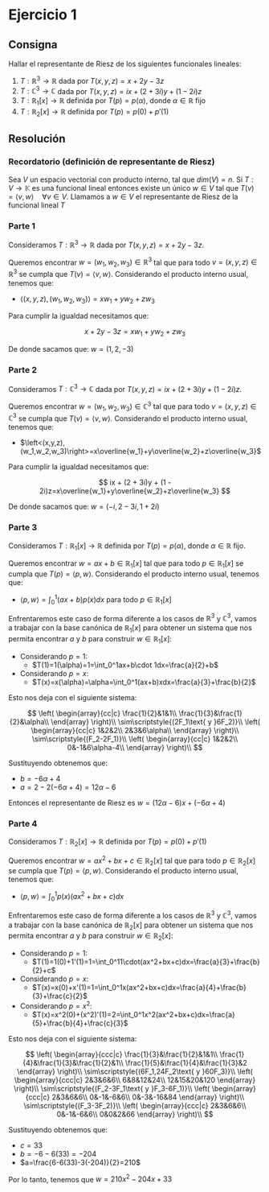 # Ejercicio 1

## Consigna

Hallar el representante de Riesz de los siguientes funcionales lineales:

1. $T : \mathbb{R}^3 \to \mathbb{R}$ dada por $T(x, y, z) = x + 2y - 3z$
2. $T : \mathbb{C}^3 \to \mathbb{C}$ dada por $T(x, y, z) = ix + (2 + 3i)y + (1 - 2i)z$
3. $T : \mathbb{R}_1[x] \to \mathbb{R}$ definida por $T(p) = p(\alpha)$, donde $\alpha \in \mathbb{R}$ fijo
4. $T : \mathbb{R}_2[x] \to \mathbb{R}$ definida por $T(p) = p(0) + p'(1)$

## Resolución

### Recordatorio (definición de representante de Riesz)

Sea $V$ un espacio vectorial con producto interno, tal que $dim(V)=n$.
Si $T:V\to\mathbb{K}$ es una funcional lineal entonces existe un único $w\in V$ tal que $T(v)=\left<v, w\right>\quad\forall v\in V$.
Llamamos a $w\in V$ el representante de Riesz de la funcional lineal $T$

### Parte 1

Consideramos $T : \mathbb{R}^3 \to \mathbb{R}$ dada por $T(x, y, z) = x + 2y - 3z$.

Queremos encontrar $w=(w_1,w_2,w_3)\in\mathbb{R}^3$ tal que para todo $v=(x,y,z)\in\mathbb{R}^3$ se cumpla que $T(v)=\left<v, w\right>$. Considerando el producto interno usual, tenemos que:

- $\left<(x,y,z), (w_1,w_2,w_3)\right>=xw_1+yw_2+zw_3$

Para cumplir la igualdad necesitamos que:

$$
x + 2y - 3z=xw_1+yw_2+zw_3
$$

De donde sacamos que: $w=(1,2,-3)$

### Parte 2

Consideramos $T : \mathbb{C}^3 \to \mathbb{C}$ dada por $T(x, y, z) = ix + (2 + 3i)y + (1 - 2i)z$.

Queremos encontrar $w=(w_1,w_2,w_3)\in\mathbb{C}^3$ tal que para todo $v=(x,y,z)\in\mathbb{C}^3$ se cumpla que $T(v)=\left<v, w\right>$. Considerando el producto interno usual, tenemos que:

- $\left<(x,y,z), (w_1,w_2,w_3)\right>=x\overline{w_1}+y\overline{w_2}+z\overline{w_3}$

Para cumplir la igualdad necesitamos que:

$$
ix + (2 + 3i)y + (1 - 2i)z=x\overline{w_1}+y\overline{w_2}+z\overline{w_3}
$$

De donde sacamos que: $w=(-i,2-3i,1+2i)$

### Parte 3

Consideramos $T : \mathbb{R}_1[x] \to \mathbb{R}$ definida por $T(p) = p(\alpha)$, donde $\alpha \in \mathbb{R}$ fijo.

Queremos encontrar $w=a x+b\in\mathbb{R}_1[x]$ tal que para todo $p\in\mathbb{R}_1[x]$ se cumpla que $T(p)=\left<p, w\right>$. Considerando el producto interno usual, tenemos que:

- $\left<p, w\right>=\int_0^1(a x+b)p(x)dx$ para todo $p\in\mathbb{R}_1[x]$

Enfrentaremos este caso de forma diferente a los casos de $\mathbb{R}^3$ y $\mathbb{C}^3$, vamos a trabajar con la base canónica de $\mathbb{R}_1[x]$ para obtener un sistema que nos permita encontrar $a$ y $b$ para construir $w\in\mathbb{R}_1[x]$:

- Considerando $p=1$:
    - $T(1)=1(\alpha)=1=\int_0^1ax+b\cdot 1dx=\frac{a}{2}+b$
- Considerando $p=x$:
    - $T(x)=x(\alpha)=\alpha=\int_0^1(ax+b)xdx=\frac{a}{3}+\frac{b}{2}$

Esto nos deja con el siguiente sistema:

$$
\left(
\begin{array}{cc|c}
\frac{1}{2}&1&1\\
\frac{1}{3}&\frac{1}{2}&\alpha\\
\end{array}
\right)\\
\sim\scriptstyle{(2F_1\text{ y }6F_2)}\\
\left(
\begin{array}{cc|c}
1&2&2\\
2&3&6\alpha\\
\end{array}
\right)\\
\sim\scriptstyle{(F_2-2F_1)}\\
\left(
\begin{array}{cc|c}
1&2&2\\
0&-1&6\alpha-4\\
\end{array}
\right)\\
$$

Sustituyendo obtenemos que:

- $b=-6\alpha+4$
- $a=2-2(-6\alpha+4)=12\alpha-6$

Entonces el representante de Riesz es $w=(12\alpha-6)x+(-6\alpha+4)$

### Parte 4

Consideramos $T : \mathbb{R}_2[x] \to \mathbb{R}$ definida por $T(p) = p(0) + p'(1)$

Queremos encontrar $w=ax^2+bx+c\in\mathbb{R}_2[x]$ tal que para todo $p\in\mathbb{R}_2[x]$ se cumpla que $T(p)=\left<p, w\right>$. Considerando el producto interno usual, tenemos que:

- $\left<p, w\right>=\int_0^1p(x)(ax^2+bx+c)dx$

Enfrentaremos este caso de forma diferente a los casos de $\mathbb{R}^3$ y $\mathbb{C}^3$, vamos a trabajar con la base canónica de $\mathbb{R}_2[x]$ para obtener un sistema que nos permita encontrar $a$ y $b$ para construir $w\in\mathbb{R}_2[x]$:

- Considerando $p=1$:
    - $T(1)=1(0)+1'(1)=1=\int_0^11\cdot(ax^2+bx+c)dx=\frac{a}{3}+\frac{b}{2}+c$
- Considerando $p=x$:
    - $T(x)=x(0)+x'(1)=1=\int_0^1x(ax^2+bx+c)dx=\frac{a}{4}+\frac{b}{3}+\frac{c}{2}$
- Considerando $p=x^2$:
    - $T(x)=x^2(0)+(x^2)'(1)=2=\int_0^1x^2(ax^2+bx+c)dx=\frac{a}{5}+\frac{b}{4}+\frac{c}{3}$

Esto nos deja con el siguiente sistema:

$$
\left(
\begin{array}{ccc|c}
\frac{1}{3}&\frac{1}{2}&1&1\\
\frac{1}{4}&\frac{1}{3}&\frac{1}{2}&1\\
\frac{1}{5}&\frac{1}{4}&\frac{1}{3}&2
\end{array}
\right)\\
\sim\scriptstyle{(6F_1,24F_2\text{ y }60F_3)}\\
\left(
\begin{array}{ccc|c}
2&3&6&6\\
6&8&12&24\\
12&15&20&120
\end{array}
\right)\\
\sim\scriptstyle{(F_2-3F_1\text{ y }F_3-6F_1)}\\
\left(
\begin{array}{ccc|c}
2&3&6&6\\
0&-1&-6&6\\
0&-3&-16&84
\end{array}
\right)\\
\sim\scriptstyle{(F_3-3F_2)}\\
\left(
\begin{array}{ccc|c}
2&3&6&6\\
0&-1&-6&6\\
0&0&2&66
\end{array}
\right)\\
$$

Sustituyendo obtenemos que:

- $c=33$
- $b=-6-6(33)=-204$
- $a=\frac{6-6(33)-3(-204)}{2}=210$

Por lo tanto, tenemos que $w=210x^2-204x+33$